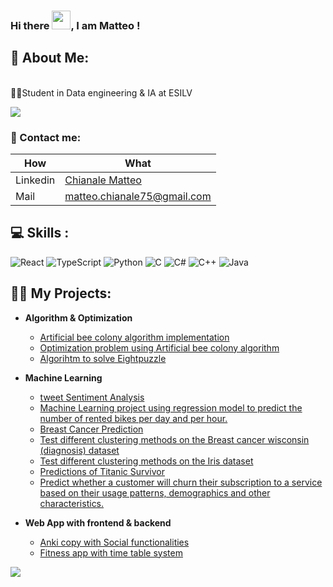 ### Hi there <img src="https://raw.githubusercontent.com/MartinHeinz/MartinHeinz/master/wave.gif" width="30px">, I am Matteo !
<h2>💫 About Me:</h2>
<br>👨‍🎓Student in Data engineering & IA at ESILV</br>

![](https://komarev.com/ghpvc/?username=mchianale&label=VISITORS)

<h3>🔗 Contact me:</h3>

| How | What |
| --- | --- |
| Linkedin | [Chianale Matteo ](https://www.linkedin.com/in/leo-combaret/) |
| Mail | matteo.chianale75@gmail.com |

<h2> 💻 Skills :</h2>

![React](https://img.shields.io/badge/react-%2320232a.svg?style=for-the-badge&logo=react&logoColor=%2361DAFB) ![TypeScript](https://img.shields.io/badge/typescript-%23007ACC.svg?style=for-the-badge&logo=typescript&logoColor=white) ![Python](https://img.shields.io/badge/python-3670A0?style=for-the-badge&logo=python&logoColor=ffdd54) ![C](https://img.shields.io/badge/c-%2300599C.svg?style=for-the-badge&logo=c&logoColor=white) ![C#](https://img.shields.io/badge/c%23-%23239120.svg?style=for-the-badge&logo=c-sharp&logoColor=white) ![C++](https://img.shields.io/badge/c++-%2300599C.svg?style=for-the-badge&logo=c%2B%2B&logoColor=white)  ![Java](https://img.shields.io/badge/Java-ED8B00?style=for-the-badge&logo=java&logoColor=white)

<h2>👨‍💻 My Projects:</h2>

- <b>Algorithm & Optimization</b>
  - [Artificial bee colony algorithm implementation](https://github.com/mchianale/artificial_bee_colony)
  - [Optimization problem using Artificial bee colony algorithm](https://github.com/mchianale/Cookie-placement-optimization)
  - [Algorihtm to solve Eightpuzzle](https://github.com/mchianale/Eightpuzzle_Solver)
 
- <b>Machine Learning</b>
  - [tweet Sentiment Analysis](https://github.com/mchianale/tweet_sentiment_analysis)
  - [Machine Learning project using regression model to predict the number of rented bikes per day and per hour.](https://github.com/mchianale/seoul_bikes_predictions)
  - [Breast Cancer Prediction](https://github.com/mchianale/Breast-Cancer-Prediction)
  - [Test different clustering methods on the Breast cancer wisconsin (diagnosis) dataset](https://github.com/mchianale/Breast_Cancer_Clustering)
  - [Test different clustering methods on the Iris dataset](https://github.com/mchianale/Iris_Clustering_Analysis)
  - [Predictions of Titanic Survivor](https://github.com/mchianale/titanic_survivor)
  - [Predict whether a customer will churn their subscription to a service based on their usage patterns, demographics and other characteristics.](https://github.com/mchianale/telco_churn)

- <b>Web App with frontend & backend</b>
  - [Anki copy with Social functionalities](https://github.com/mchianale/Learning_Pro_Web_App)
  - [Fitness app with time table system](https://github.com/mchianale/fitlifepro)

![](https://github-readme-stats.vercel.app/api/top-langs/?username=mchianale&theme=dark&hide_border=true&include_all_commits=false&count_private=true&layout=compact)
